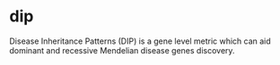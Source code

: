 # dip
Disease Inheritance Patterns (DIP) is a gene level metric which can aid dominant and recessive Mendelian disease genes discovery. 
